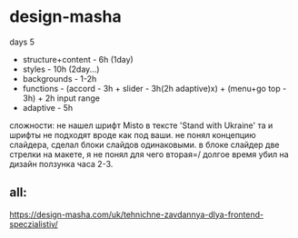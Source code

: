# design-masha

days 5
- structure+content - 6h (1day)
- styles - 10h (2day...)
- backgrounds - 1-2h
- functions - (accord - 3h + slider - 3h(2h adaptive)x) + (menu+go top - 3h) + 2h input range
- adaptive - 5h

сложности:
не нашел шрифт Misto в тексте 'Stand with Ukraine' та и шрифты не подходят вроде как под ваши.
не понял концепцию слайдера, сделал блоки слайдов одинаковыми.
в блоке слайдер две стрелки на макете, я не понял для чего вторая=/
долгое время убил на дизайн ползунка часа 2-3.
## all:

https://design-masha.com/uk/tehnichne-zavdannya-dlya-frontend-speczialistiv/
